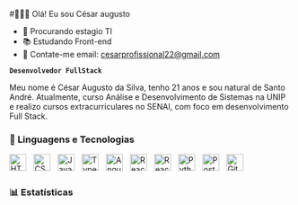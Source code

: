 #👨🏽‍💻 Olá! Eu sou César augusto

- 🔭 Procurando estagio TI
- 📚 Estudando Front-end
- 📩 Contate-me email: cesarprofissional22@gmail.com

**`Desenvolvedor FullStack`**

Meu nome é César Augusto da Silva, tenho 21 anos e sou natural de Santo André. Atualmente, curso Análise e Desenvolvimento de Sistemas na UNIP e realizo cursos extracurriculares no SENAI, com foco em desenvolvimento Full Stack.

### 🤖 Linguagens e Tecnologias

<img align="left" 
    alt="HTML"
    title="HTML" 
    width="30px" 
    style="padding-right: 10px;"
  src="https://cdn.jsdelivr.net/gh/devicons/devicon@latest/icons/html5/html5-original.svg" />

  
  <img align="left" 
    alt="CSS" 
    title="CSS"
    width="30px" 
    style="padding-right: 10px;"
    src="https://cdn.jsdelivr.net/gh/devicons/devicon@latest/icons/css3/css3-original.svg" />

    
<img align="left" 
    alt="JavaScript" 
    title="JavaScript"
    width="30px" 
    style="padding-right: 10px;"
  src="https://cdn.jsdelivr.net/gh/devicons/devicon@latest/icons/javascript/javascript-original.svg" />


<img align="left" 
    alt="Typescript" 
    title="Typescript"
    width="30px" 
    style="padding-right: 10px;" 
    src="https://cdn.jsdelivr.net/gh/devicons/devicon@latest/icons/typescript/typescript-original.svg" />


<img align="left" 
    alt="Angular"
    title="Angular" 
    width="30px" 
    style="padding-right: 10px;" 
  src="https://cdn.jsdelivr.net/gh/devicons/devicon@latest/icons/angular/angular-original.svg" />

  
<img align="left" 
    alt="React"
    title="React" 
    width="30px" 
    style="padding-right: 10px;" 
  src="https://cdn.jsdelivr.net/gh/devicons/devicon@latest/icons/react/react-original.svg" />

  
   
<img align="left" 
    alt="React"
    title="React" 
    width="30px" 
    style="padding-right: 10px;" 
    src="https://cdn.jsdelivr.net/gh/devicons/devicon@latest/icons/nodejs/nodejs-original.svg" />
          

  
<img align="left" 
    alt="Python"
    title="Python" 
    width="30px" 
    style="padding-right: 10px;" 
  src="https://cdn.jsdelivr.net/gh/devicons/devicon@latest/icons/python/python-original.svg" />
  

<img align="left" 
    alt="Postgres"
    title="Postgres" 
    width="30px" 
    style="padding-right: 10px;" 
    src="https://cdn.jsdelivr.net/gh/devicons/devicon@latest/icons/postgresql/postgresql-original.svg" />

  <img align="left" 
    alt="Git"
    title="Git" 
    width="30px" 
    style="padding-right: 10px;" 
    src="https://cdn.jsdelivr.net/gh/devicons/devicon@latest/icons/git/git-original.svg" />

  <br/>
  <br/>
  
  ### 📊 Estatísticas




    
            
          
    





    
